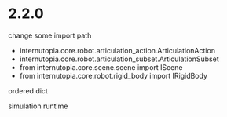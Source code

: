 # 2.2.0

change some import path

- internutopia.core.robot.articulation_action.ArticulationAction
- internutopia.core.robot.articulation_subset.ArticulationSubset
- from internutopia.core.scene.scene import IScene
- from internutopia.core.robot.rigid_body import IRigidBody

ordered dict

simulation runtime
